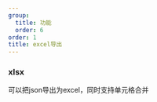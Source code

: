 ```yaml
---
group:
  title: 功能
  order: 6
order: 1
title: excel导出
---
```


### xlsx
可以把json导出为excel，同时支持单元格合并


<code src="./components/export/jsonToexcel.tsx"></code>
